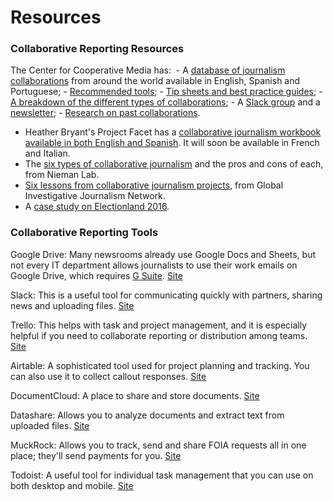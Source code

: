 # Resources

### Collaborative Reporting Resources

The Center for Cooperative Media has:  
    - A [database of journalism collaborations](https://collaborativejournalism.org/database-search-sort-learn-collaborative-projects-around-world/) from around the world available in English, Spanish and Portuguese; 
    - [Recommended tools](https://collaborativejournalism.org/collaborative-technology/); 
    - [Tip sheets and best practice guides](https://collaborativejournalism.org/guides/); 
    - [A breakdown of the different types of collaborations](https://collaborativejournalism.org/models/); 
    - A [Slack group](http://collaborativenews.slack.com) and a [newsletter](https://centerforcooperativemedia.us5.list-manage.com/subscribe?u=7f46611cb324e9e193acda7cc&id=2e8bb60c9c); 
    - [Research on past collaborations](https://collaborativejournalism.org/research/). 

- Heather Bryant's Project Facet has a [collaborative journalism workbook available in both English and Spanish](https://www.projectfacet.org/collaborative-journalism-workbook/). It will soon be available in French and Italian. 
- The [six types of collaborative journalism](http://www.niemanlab.org/2017/09/here-are-6-different-kinds-of-collaborative-journalism-and-the-good-and-bad-things-about-each/) and the pros and cons of each, from Nieman Lab. 
- [Six lessons from collaborative journalism projects](https://gijn.org/2018/10/23/collaborative-reporting/), from Global Investigative Journalism Network. 
- A [case study on Electionland 2016](https://propublica.s3.amazonaws.com/assets/docs/electionland-case-study.pdf?_ga=2.4589747.1844853993.1564498985-2144854138.1548797937). 
  

### Collaborative Reporting Tools

Google Drive: Many newsrooms already use Google Docs and Sheets, but not every IT department allows journalists to use their work emails on Google Drive, which requires [G Suite](https://gsuite.google.com/). [Site](https://drive.google.com)

Slack: This is a useful tool for communicating quickly with partners, sharing news and uploading files. [Site](https://slack.com/) 

Trello: This helps with task and project management, and it is especially helpful if you need to collaborate reporting or distribution among teams. [Site](https://trello.com/) 

Airtable: A sophisticated tool used for project planning and tracking. You can also use it to collect callout responses. [Site](https://airtable.com/)

DocumentCloud: A place to share and store documents. [Site](https://www.documentcloud.org/)

Datashare: Allows you to analyze documents and extract text from uploaded files. [Site](https://icij.gitbook.io/datashare/)

MuckRock: Allows you to track, send and share FOIA requests all in one place; they'll send payments for you. [Site](http://www.muckrock.com)

Todoist: A useful tool for individual task management that you can use on both desktop and mobile. [Site](https://en.todoist.com) 
